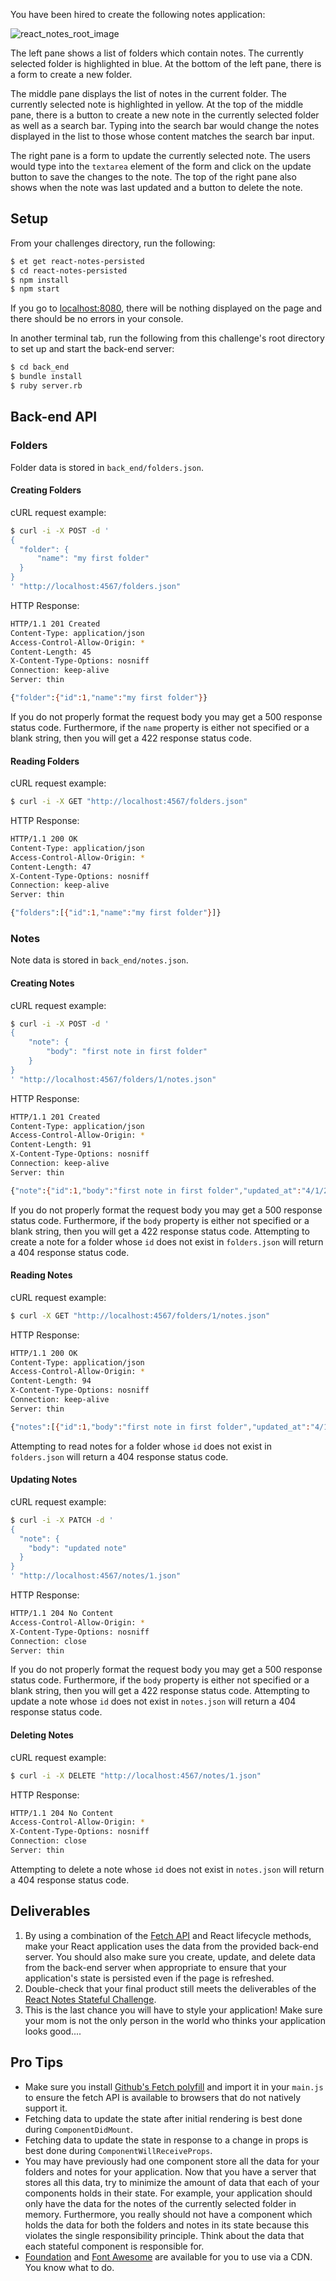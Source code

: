 You have been hired to create the following notes application:

![react_notes_root_image][react_notes_root_image]

The left pane shows a list of folders which contain notes.
The currently selected folder is highlighted in blue.
At the bottom of the left pane, there is a form to create a new folder.

The middle pane displays the list of notes in the current folder.
The currently selected note is highlighted in yellow.
At the top of the middle pane, there is a button to create a new note in the currently selected folder as well as a search bar.
Typing into the search bar would change the notes displayed in the list to those whose content matches the search bar input.

The right pane is a form to update the currently selected note.
The users would type into the `textarea` element of the form and click on the update button to save the changes to the note.
The top of the right pane also shows when the note was last updated and a button to delete the note.

## Setup
From your challenges directory, run the following:

```sh
$ et get react-notes-persisted
$ cd react-notes-persisted
$ npm install
$ npm start
```

If you go to [localhost:8080][localhost-8080], there will be nothing displayed on the page and there should be no errors in your console.

In another terminal tab, run the following from this challenge's root directory to set up and start the back-end server:

```sh
$ cd back_end
$ bundle install
$ ruby server.rb
```

## Back-end API
### Folders
Folder data is stored in `back_end/folders.json`.

#### Creating Folders

cURL request example:

```sh
$ curl -i -X POST -d '
{
  "folder": {
      "name": "my first folder"
  }
}
' "http://localhost:4567/folders.json"
```

HTTP Response:

```sh
HTTP/1.1 201 Created
Content-Type: application/json
Access-Control-Allow-Origin: *
Content-Length: 45
X-Content-Type-Options: nosniff
Connection: keep-alive
Server: thin

{"folder":{"id":1,"name":"my first folder"}}
```

If you do not properly format the request body you may get a 500 response status code.
Furthermore, if the `name` property is either not specified or a blank string, then you will get a 422 response status code.

#### Reading Folders

cURL request example:

```sh
$ curl -i -X GET "http://localhost:4567/folders.json"
```

HTTP Response:

```sh
HTTP/1.1 200 OK
Content-Type: application/json
Access-Control-Allow-Origin: *
Content-Length: 47
X-Content-Type-Options: nosniff
Connection: keep-alive
Server: thin

{"folders":[{"id":1,"name":"my first folder"}]}
```

### Notes
Note data is stored in `back_end/notes.json`.

#### Creating Notes

cURL request example:

```sh
$ curl -i -X POST -d '
{
    "note": {
        "body": "first note in first folder"
    }
}
' "http://localhost:4567/folders/1/notes.json"
```

HTTP Response:

```sh
HTTP/1.1 201 Created
Content-Type: application/json
Access-Control-Allow-Origin: *
Content-Length: 91
X-Content-Type-Options: nosniff
Connection: keep-alive
Server: thin

{"note":{"id":1,"body":"first note in first folder","updated_at":"4/1/2016","folder_id":1}}
```

If you do not properly format the request body you may get a 500 response status code.
Furthermore, if the `body` property is either not specified or a blank string, then you will get a 422 response status code.
Attempting to create a note for a folder whose `id` does not exist in `folders.json` will return a 404 response status code.

#### Reading Notes

cURL request example:

```sh
$ curl -X GET "http://localhost:4567/folders/1/notes.json"
```

HTTP Response:

```sh
HTTP/1.1 200 OK
Content-Type: application/json
Access-Control-Allow-Origin: *
Content-Length: 94
X-Content-Type-Options: nosniff
Connection: keep-alive
Server: thin

{"notes":[{"id":1,"body":"first note in first folder","updated_at":"4/1/2016","folder_id":1}]}
```

Attempting to read notes for a folder whose `id` does not exist in `folders.json` will return a 404 response status code.

#### Updating Notes

cURL request example:

```sh
$ curl -i -X PATCH -d '
{
  "note": {
    "body": "updated note"
  }
}
' "http://localhost:4567/notes/1.json"
```

HTTP Response:

```sh
HTTP/1.1 204 No Content
Access-Control-Allow-Origin: *
X-Content-Type-Options: nosniff
Connection: close
Server: thin

```

If you do not properly format the request body you may get a 500 response status code.
Furthermore, if the `body` property is either not specified or a blank string, then you will get a 422 response status code.
Attempting to update a note whose `id` does not exist in `notes.json` will return a 404 response status code.

#### Deleting Notes

cURL request example:

```sh
$ curl -i -X DELETE "http://localhost:4567/notes/1.json"
```

HTTP Response:

```sh
HTTP/1.1 204 No Content
Access-Control-Allow-Origin: *
X-Content-Type-Options: nosniff
Connection: close
Server: thin

```

Attempting to delete a note whose `id` does not exist in `notes.json` will return a 404 response status code.

## Deliverables
1. By using a combination of the [Fetch API][mdn-fetch-api] and React lifecycle methods, make your React application uses the data from the provided back-end server. You should also make sure you create, update, and delete data from the back-end server when appropriate to ensure that your application's state is persisted even if the page is refreshed.
2. Double-check that your final product still meets the deliverables of the [React Notes Stateful Challenge][react-notes-stateful].
3. This is the last chance you will have to style your application! Make sure your mom is not the only person in the world who thinks your application looks good....

## Pro Tips

* Make sure you install [Github's Fetch polyfill][github-fetch] and import it in your `main.js` to ensure the fetch API is available to browsers that do not natively support it.
* Fetching data to update the state after initial rendering is best done during `ComponentDidMount`.
* Fetching data to update the state in response to a change in props is best done during `ComponentWillReceiveProps`.
* You may have previously had one component store all the data for your folders and notes for your application. Now that you have a server that stores all this data, try to minimize the amount of data that each of your components holds in their state. For example, your application should only have the data for the notes of the currently selected folder in memory. Furthermore, you really should not have a component which holds the data for both the folders and notes in its state because this violates the single responsibility principle. Think about the data that each stateful component is responsible for.
* [Foundation][foundation] and [Font Awesome][font-awesome] are available for you to use via a CDN. You know what to do.

[font-awesome]: http://fortawesome.github.io/Font-Awesome/
[foundation]: http://foundation.zurb.com/
[localhost-8080]: http://localhost:8080
[mdn-fetch-api]: https://developer.mozilla.org/en-US/docs/Web/API/Fetch_API
[github-fetch]: https://github.com/github/fetch
[react_notes_root_image]: https://s3.amazonaws.com/horizon-production/images/react_notes.png
[react-notes-stateful]: https://learn.launchacademy.com/teams/spring-2016/curricula/online-intensive/lessons/react-notes-stateful
